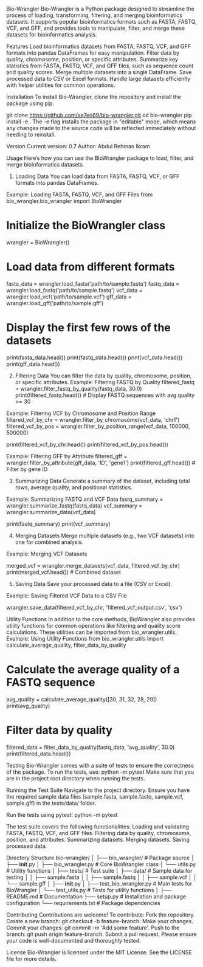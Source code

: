 Bio-Wrangler
Bio-Wrangler is a Python package designed to streamline the process of loading, transforming, filtering, and merging bioinformatics datasets. It supports popular bioinformatics formats such as FASTA, FASTQ, VCF, and GFF, and provides tools to manipulate, filter, and merge these datasets for bioinformatics analysis.

Features
Load bioinformatics datasets from FASTA, FASTQ, VCF, and GFF formats into pandas DataFrames for easy manipulation.
Filter data by quality, chromosome, position, or specific attributes.
Summarize key statistics from FASTA, FASTQ, VCF, and GFF files, such as sequence count and quality scores.
Merge multiple datasets into a single DataFrame.
Save processed data to CSV or Excel formats.
Handle large datasets efficiently with helper utilities for common operations.

Installation
To install Bio-Wrangler, clone the repository and install the package using pip:

git clone https://github.com/se7en69/bio-wrangler.git
cd bio-wrangler
pip install -e .
The -e flag installs the package in "editable" mode, which means any changes made to the source code will be reflected immediately without needing to reinstall.

Version
Current version: 0.7
Author: Abdul Rehman Ikram

Usage
Here’s how you can use the BioWrangler package to load, filter, and merge bioinformatics datasets.

1. Loading Data
You can load data from FASTA, FASTQ, VCF, or GFF formats into pandas DataFrames.

Example: Loading FASTA, FASTQ, VCF, and GFF Files
from bio_wrangler.bio_wrangler import BioWrangler

# Initialize the BioWrangler class
wrangler = BioWrangler()

# Load data from different formats
fasta_data = wrangler.load_fasta('path/to/sample.fasta')
fastq_data = wrangler.load_fastq('path/to/sample.fastq')
vcf_data = wrangler.load_vcf('path/to/sample.vcf')
gff_data = wrangler.load_gff('path/to/sample.gff')

# Display the first few rows of the datasets
print(fasta_data.head())
print(fastq_data.head())
print(vcf_data.head())
print(gff_data.head())

2. Filtering Data
You can filter the data by quality, chromosome, position, or specific attributes.
Example: Filtering FASTQ by Quality
filtered_fastq = wrangler.filter_fastq_by_quality(fastq_data, 30.0)
print(filtered_fastq.head())  # Display FASTQ sequences with avg quality >= 30

Example: Filtering VCF by Chromosome and Position Range
filtered_vcf_by_chr = wrangler.filter_by_chromosome(vcf_data, 'chr1')
filtered_vcf_by_pos = wrangler.filter_by_position_range(vcf_data, 100000, 500000)

print(filtered_vcf_by_chr.head())
print(filtered_vcf_by_pos.head())

Example: Filtering GFF by Attribute
filtered_gff = wrangler.filter_by_attribute(gff_data, 'ID', 'gene1')
print(filtered_gff.head())  # Filter by gene ID

3. Summarizing Data
Generate a summary of the dataset, including total rows, average quality, and positional statistics.

Example: Summarizing FASTQ and VCF Data
fastq_summary = wrangler.summarize_fastq(fastq_data)
vcf_summary = wrangler.summarize_data(vcf_data)

print(fastq_summary)
print(vcf_summary)

4. Merging Datasets
Merge multiple datasets (e.g., two VCF datasets) into one for combined analysis.

Example: Merging VCF Datasets

merged_vcf = wrangler.merge_datasets(vcf_data, filtered_vcf_by_chr)
print(merged_vcf.head())  # Combined dataset

5. Saving Data
Save your processed data to a file (CSV or Excel).

Example: Saving Filtered VCF Data to a CSV File

wrangler.save_data(filtered_vcf_by_chr, 'filtered_vcf_output.csv', 'csv')

Utility Functions
In addition to the core methods, BioWrangler also provides utility functions for common operations like filtering and quality score calculations. These utilities can be imported from bio_wrangler.utils.
Example: Using Utility Functions
from bio_wrangler.utils import calculate_average_quality, filter_data_by_quality

# Calculate the average quality of a FASTQ sequence
avg_quality = calculate_average_quality([30, 31, 32, 28, 29])
print(avg_quality)

# Filter data by quality
filtered_data = filter_data_by_quality(fastq_data, 'avg_quality', 30.0)
print(filtered_data.head())

Testing
Bio-Wrangler comes with a suite of tests to ensure the correctness of the package. To run the tests, use:
python -m pytest
Make sure that you are in the project root directory when running the tests.

Running the Test Suite
Navigate to the project directory.
Ensure you have the required sample data files (sample.fasta, sample.fastq, sample.vcf, sample.gff) in the tests/data/ folder.

Run the tests using pytest:
python -m pytest

The test suite covers the following functionalities:
Loading and validating FASTA, FASTQ, VCF, and GFF files.
Filtering data by quality, chromosome, position, and attributes.
Summarizing datasets.
Merging datasets.
Saving processed data.

Directory Structure
bio-wrangler/
│
├── bio_wrangler/                  # Package source
│   ├── __init__.py
│   ├── bio_wrangler.py            # Core BioWrangler class
│   └── utils.py                   # Utility functions
│
├── tests/                         # Test suite
│   ├── data/                      # Sample data for testing
│   │   ├── sample.fasta
│   │   ├── sample.fastq
│   │   ├── sample.vcf
│   │   └── sample.gff
│   ├── __init__.py
│   ├── test_bio_wrangler.py        # Main tests for BioWrangler
│   └── test_utils.py               # Tests for utility functions
│
├── README.md                      # Documentation
├── setup.py                       # Installation and package configuration
└── requirements.txt               # Package dependencies

Contributing
Contributions are welcome! To contribute:
Fork the repository.
Create a new branch: git checkout -b feature-branch.
Make your changes.
Commit your changes: git commit -m 'Add some feature'.
Push to the branch: git push origin feature-branch.
Submit a pull request.
Please ensure your code is well-documented and thoroughly tested.

License
Bio-Wrangler is licensed under the MIT License. See the LICENSE file for more details.